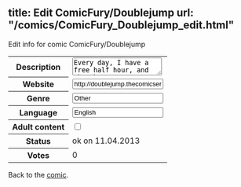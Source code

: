 title: Edit ComicFury/Doublejump
url: "/comics/ComicFury_Doublejump_edit.html"
---
Edit info for comic ComicFury/Doublejump

<form name="comic" action="http://gaepostmail.appengine.com/comic" name="post">
<table class="comicinfo">
<tr>
<th>Description</th><td><textarea name="description">Every day, I have a free half hour, and what better way to spend it than to sketch up some Videogame Comics super-quick for you guys?</textarea></td>
</tr>
<tr>
<th>Website</th><td><input type="text" name="url" value="http://doublejump.thecomicseries.com/"/></td>
</tr>
<tr>
<th>Genre</th><td><input type="text" name="genre" value="Other"/></td>
</tr>
<tr>
<th>Language</th><td><input type="text" name="language" value="English"/></td>
</tr>
<tr>
<th>Adult content</th><td><input type="checkbox" name="adult" value="adult" /></td>
</tr>
<tr>
<th>Status</th><td>ok on 11.04.2013</td>
</tr>
<tr>
<th>Votes</th><td>0</div></td>
</tr>
</table>
</form>

Back to the [comic](/comics/ComicFury_Doublejump.html).
